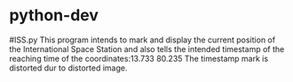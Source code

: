 # python-dev
#ISS.py
This program intends to mark and display the current position of the International Space Station and also tells the intended timestamp 
of the reaching time of the coordinates:13.733 80.235
The timestamp mark is distorted dur to distorted image.
